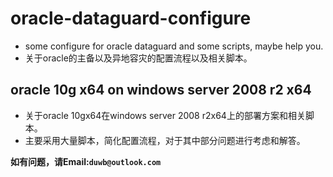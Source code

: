 # oracle-dataguard-configure
 - some configure for oracle dataguard and some scripts, maybe help you.
 - 关于oracle的主备以及异地容灾的配置流程以及相关脚本。

## oracle 10g x64 on windows server 2008 r2 x64
 - 关于oracle 10gx64在windows server 2008 r2x64上的部署方案和相关脚本。
 - 主要采用大量脚本，简化配置流程，对于其中部分问题进行考虑和解答。
 
 **如有问题，请Email:`duwb@outlook.com`**
